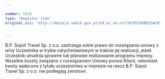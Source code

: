 ```yaml
---

number: 1610
type: 'Register item'
original_uri: 'http://decyzje.uokik.gov.pl/nd_wz_um.nsf/0/95156BD23AC05F95C12575C3002F693E?OpenDocument'


---
```


B.P. Sopot Travel Sp. z o.o. zastrzega sobie prawo do rozwiązania umowy z winy Uczestnika w trybie natychmiastowym w trakcie jej realizacji, jeżeli Uczestnik utrudnia sprawne lub planowe realizowanie programu imprezy. Wszelkie koszty związane z rozwiązaniem Umowy ponosi Klient, natomiast kwoty wpłacone z tytułu uczestnictwa w imprezie na rzecz B.P. Sopot Travel Sp. z o.o. nie podlegają zwrotowi.
